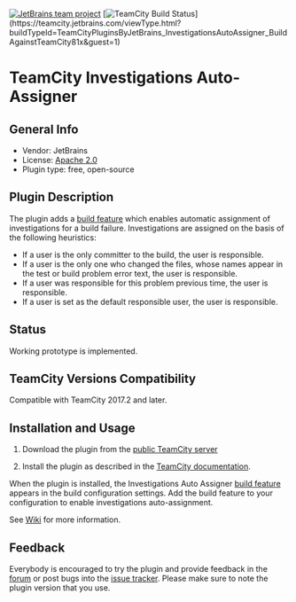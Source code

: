 [![JetBrains team project](http://jb.gg/badges/team.svg)](https://confluence.jetbrains.com/display/ALL/JetBrains+on+GitHub)
[![TeamCity Build Status](https://teamcity.jetbrains.com/app/rest/builds/buildType(id:TeamCityPluginsByJetBrains_InvestigationsAutoAssigner_BuildAgainstTeamCity81x)/statusIcon.svg)](https://teamcity.jetbrains.com/viewType.html?buildTypeId=TeamCityPluginsByJetBrains_InvestigationsAutoAssigner_BuildAgainstTeamCity81x&guest=1)

# TeamCity Investigations Auto-Assigner

## General Info
* Vendor: JetBrains
* License: [Apache 2.0](http://www.apache.org/licenses/LICENSE-2.0)
* Plugin type: free, open-source

## Plugin Description
The plugin adds a [build feature](https://confluence.jetbrains.com/display/TCDL/Adding+Build+Features) which enables automatic assignment of investigations for a build failure. Investigations are assigned on the basis of the following heuristics:

* If a user is the only committer to the build, the user is responsible.
* If a user is the only one who changed the files, whose names appear in the test or build problem error text, the user is responsible.
* If a user was responsible for this problem previous time, the user is responsible.
* If a user is set as the default responsible user, the user is responsible.

## Status
Working prototype is implemented.

## TeamCity Versions Compatibility
Compatible with TeamCity 2017.2 and later.

## Installation and Usage
1. Download the plugin from the [public TeamCity server](http://teamcity.jetbrains.com/viewLog.html?buildId=lastSuccessful&buildTypeId=TeamCityPluginsByJetBrains_InvestigationsAutoAssigner_BuildAgainstTeamCity81x&tab=artifacts)

2. Install the plugin as described in the [TeamCity documentation](http://confluence.jetbrains.com/display/TCDL/Installing+Additional+Plugins#InstallingAdditionalPlugins-InstallingTeamCityplugins).

When the plugin is installed, the Investigations Auto Assigner [build feature](https://confluence.jetbrains.com/display/TCDL/Adding+Build+Features) appears in the build configuration settings. Add the build feature to your configuration to enable investigations auto-assignment.

See [Wiki](https://github.com/JetBrains/teamcity-investigations-auto-assigner/wiki) for more information.


## Feedback
Everybody is encouraged to try the plugin and provide feedback in the [forum](http://devnet.jetbrains.net/community/teamcity/teamcity) or post bugs into the [issue tracker](http://youtrack.jetbrains.net/issues/TW).
Please make sure to note the plugin version that you use.

